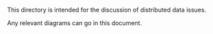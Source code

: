 This directory is intended for the discussion of distributed data issues.

Any relevant diagrams can go in this document.
